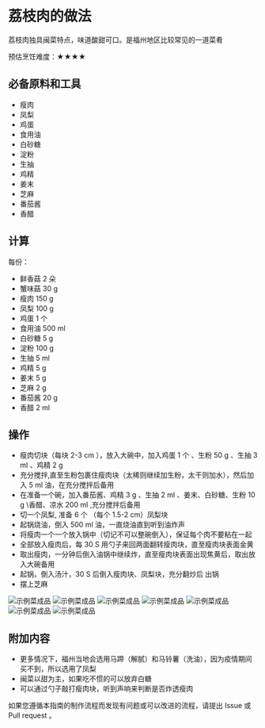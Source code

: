 # 荔枝肉的做法

荔枝肉独具闽菜特点，味道酸甜可口。是福州地区比较常见的一道菜肴

预估烹饪难度：★★★★

## 必备原料和工具

* 瘦肉
* 凤梨
* 鸡蛋
* 食用油
* 白砂糖
* 淀粉
* 生抽
* 鸡精
* 姜末
* 芝麻
* 番茄酱
* 香醋

## 计算

每份：

* 鲜香菇 2 朵
* 蟹味菇 30 g
* 瘦肉 150 g
* 凤梨 100 g
* 鸡蛋 1 个
* 食用油 500 ml
* 白砂糖 5 g
* 淀粉 100 g
* 生抽 5 ml
* 鸡精 5 g
* 姜末 5 g
* 芝麻 2 g
* 番茄酱 20 g
* 香醋 2 ml

## 操作

* 瘦肉切块（每块 2-3 cm ），放入大碗中，加入鸡蛋 1 个 、生粉 50 g 、生抽 3 ml 、鸡精 2 g
* 充分搅拌,直至生粉包裹住瘦肉块（太稀则继续加生粉，太干则加水），然后加入 5 ml 油，在充分搅拌后备用
* 在准备一个碗，加入番茄酱、鸡精 3 g 、生抽 2 ml 、姜末、白砂糖、生粉 10 g \香醋、凉水 200 ml ,充分搅拌后备用
* 切一个凤梨, 准备 6 个 （每个 1.5-2 cm）凤梨块
* 起锅烧油，倒入 500 ml 油，一直烧油直到听到油炸声
* 将瘦肉一个一个放入锅中（切记不可以整碗倒入），保证每个肉不要粘在一起
* 全部放入瘦肉后，每 30 S 用勺子来回两面翻转瘦肉块，直至瘦肉块表面金黄
* 取出瘦肉，一分钟后倒入油锅中继续炸，直至瘦肉块表面出现焦黄后，取出放入大碗备用
* 起锅，倒入汤汁，30 S 后倒入瘦肉块、凤梨块，充分翻炒后 出锅
* 摆上芝麻

![示例菜成品](./老妈蹄花1.jpeg)
![示例菜成品](./老妈蹄花2.jpeg)
![示例菜成品](./老妈蹄花3.jpeg)
![示例菜成品](./老妈蹄花4.jpeg)
![示例菜成品](./老妈蹄花5.jpeg)
![示例菜成品](./老妈蹄花6.jpeg)
![示例菜成品](./老妈蹄花7.jpeg)

## 附加内容

* 更多情况下，福州当地会选用马蹄（解腻）和马铃薯（洗油），因为疫情期间买不到，所以选用了凤梨
* 闽菜以甜为主，如果吃不惯的可以放弃白糖
* 可以通过勺子敲打瘦肉块，听到声响来判断是否炸透瘦肉

如果您遵循本指南的制作流程而发现有问题或可以改进的流程，请提出 Issue 或 Pull request 。
